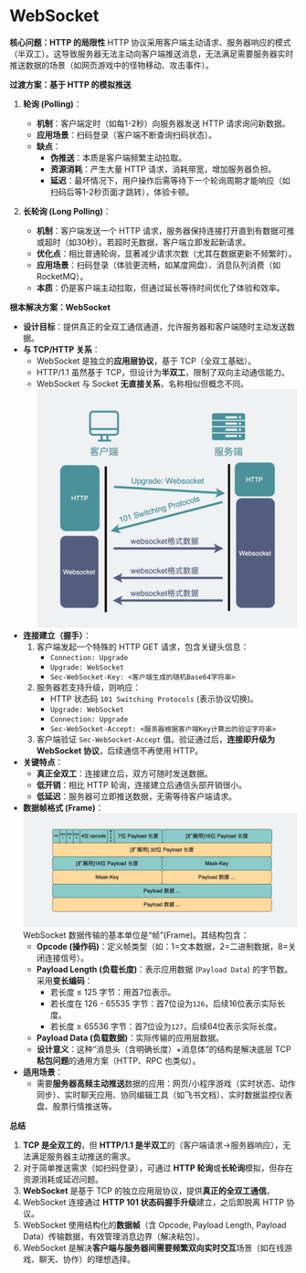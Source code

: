 
# WebSocket

**核心问题：HTTP 的局限性**
HTTP 协议采用客户端主动请求、服务器响应的模式（半双工）。这导致服务器无法主动向客户端推送消息，无法满足需要服务器实时推送数据的场景（如网页游戏中的怪物移动、攻击事件）。

**过渡方案：基于 HTTP 的模拟推送**
1.  **轮询 (Polling)**：
    *   **机制**：客户端定时（如每1-2秒）向服务器发送 HTTP 请求询问新数据。
    *   **应用场景**：扫码登录（客户端不断查询扫码状态）。
    *   **缺点**：
        *   **伪推送**：本质是客户端频繁主动拉取。
        *   **资源消耗**：产生大量 HTTP 请求，消耗带宽，增加服务器负担。
        *   **延迟**：最坏情况下，用户操作后需等待下一个轮询周期才能响应（如扫码后等1-2秒页面才跳转），体验卡顿。

2.  **长轮询 (Long Polling)**：
    *   **机制**：客户端发送一个 HTTP 请求，服务器保持连接打开直到有数据可推或超时（如30秒）。若超时无数据，客户端立即发起新请求。
    *   **优化点**：相比普通轮询，显著减少请求次数（尤其在数据更新不频繁时）。
    *   **应用场景**：扫码登录（体验更流畅，如某度网盘）、消息队列消费（如 RocketMQ）。
    *   **本质**：仍是客户端主动拉取，但通过延长等待时间优化了体验和效率。

**根本解决方案：WebSocket**
*   **设计目标**：提供真正的全双工通信通道，允许服务器和客户端随时主动发送数据。
*   **与 TCP/HTTP 关系**：
    *   WebSocket 是独立的**应用层协议**，基于 TCP（全双工基础）。
    *   HTTP/1.1 虽然基于 TCP，但设计为**半双工**，限制了双向主动通信能力。
    *   WebSocket 与 Socket **无直接关系**，名称相似但概念不同。
   ![alt text](../Image/WebSocket.png)
*   **连接建立（握手）**：
    1.  客户端发起一个特殊的 HTTP GET 请求，包含关键头信息：
        *   `Connection: Upgrade`
        *   `Upgrade: WebSocket`
        *   `Sec-WebSocket-Key: <客户端生成的随机Base64字符串>`
    2.  服务器若支持升级，则响应：
        *   HTTP 状态码 `101 Switching Protocols` (表示协议切换)。
        *   `Upgrade: WebSocket`
        *   `Connection: Upgrade`
        *   `Sec-WebSocket-Accept: <服务器根据客户端Key计算出的验证字符串>`
    3.  客户端验证 `Sec-WebSocket-Accept` 值。验证通过后，**连接即升级为 WebSocket 协议**，后续通信不再使用 HTTP。
*   **关键特点**：
    *   **真正全双工**：连接建立后，双方可随时发送数据。
    *   **低开销**：相比 HTTP 轮询，连接建立后通信头部开销很小。
    *   **低延迟**：服务器可立即推送数据，无需等待客户端请求。
*   **数据帧格式 (Frame)**：
![alt text](../Image/WebSocket数据格式.png)
    WebSocket 数据传输的基本单位是“帧”(Frame)。其结构包含：
    *   **Opcode (操作码)**：定义帧类型（如：1=文本数据，2=二进制数据，8=关闭连接信号）。
    *   **Payload Length (负载长度)**：表示应用数据 (`Payload Data`) 的字节数。采用**变长编码**：
        *   若长度 ≤ 125 字节：用首7位表示。
        *   若长度在 126 - 65535 字节：首7位设为`126`，后续16位表示实际长度。
        *   若长度 ≥ 65536 字节：首7位设为`127`，后续64位表示实际长度。
    *   **Payload Data (负载数据)**：实际传输的应用层数据。
    *   **设计意义**：这种“消息头（含明确长度）+消息体”的结构是解决底层 TCP **粘包问题**的通用方案（HTTP、RPC 也类似）。
*   **适用场景**：
    *   需要**服务器高频主动推送**数据的应用：网页/小程序游戏（实时状态、动作同步）、实时聊天应用、协同编辑工具（如飞书文档）、实时数据监控仪表盘、股票行情推送等。

**总结**
1.  **TCP 是全双工的**，但 **HTTP/1.1 是半双工**的（客户端请求->服务器响应），无法满足服务器主动推送的需求。
2.  对于简单推送需求（如扫码登录），可通过 **HTTP 轮询**或**长轮询**模拟，但存在资源消耗或延迟问题。
3.  **WebSocket** 是基于 TCP 的独立应用层协议，提供**真正的全双工通信**。
4.  WebSocket 连接通过 **HTTP 101 状态码握手升级**建立，之后即脱离 HTTP 协议。
5.  WebSocket 使用结构化的**数据帧**（含 Opcode, Payload Length, Payload Data）传输数据，有效管理消息边界（解决粘包）。
6.  WebSocket 是解决**客户端与服务器间需要频繁双向实时交互**场景（如在线游戏、聊天、协作）的理想选择。